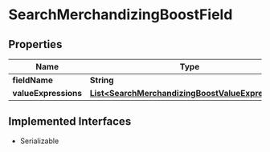 

# SearchMerchandizingBoostField


## Properties

| Name | Type | Description | Notes |
|------------ | ------------- | ------------- | -------------|
|**fieldName** | **String** |  |  [optional] |
|**valueExpressions** | [**List&lt;SearchMerchandizingBoostValueExpression&gt;**](SearchMerchandizingBoostValueExpression.md) |  |  [optional] |


## Implemented Interfaces

* Serializable


